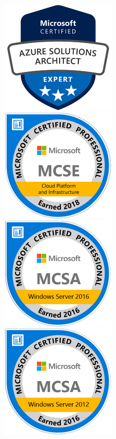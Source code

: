 <img src="images/azure-solutions-architect-expert-600x600.png" text="Microsoft Azure Solutions Architect Expert" width="353" height="352" />
<img src="images/MCSE-Cloud-Platform-Infrastructure-2018.png" text="Cloud Platform and Infrastructure" />
<img src="images/MCSA-Windows-Server-2016.png" text="Windows Server 2016" />
<img src="images/MCSA-Windows-Server-2012R2.png" text="Windows Server 2012 R2" />
